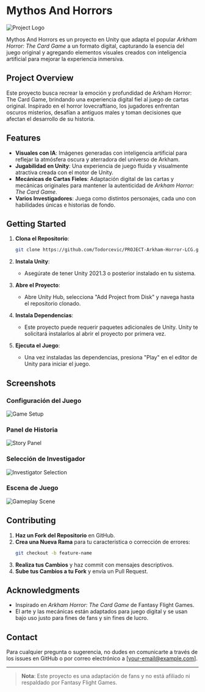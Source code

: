 
# Mythos And Horrors

![Project Logo](ImagesReadme/logo.png)

Mythos And Horrors es un proyecto en Unity que adapta el popular *Arkham Horror: The Card Game* a un formato digital, capturando la esencia del juego original y agregando elementos visuales creados con inteligencia artificial para mejorar la experiencia inmersiva.

## Project Overview

Este proyecto busca recrear la emoción y profundidad de Arkham Horror: The Card Game, brindando una experiencia digital fiel al juego de cartas original. Inspirado en el horror lovecraftiano, los jugadores enfrentan oscuros misterios, desafían a antiguos males y toman decisiones que afectan el desarrollo de su historia.

## Features

- **Visuales con IA**: Imágenes generadas con inteligencia artificial para reflejar la atmósfera oscura y aterradora del universo de Arkham.
- **Jugabilidad en Unity**: Una experiencia de juego fluida y visualmente atractiva creada con el motor de Unity.
- **Mecánicas de Cartas Fieles**: Adaptación digital de las cartas y mecánicas originales para mantener la autenticidad de *Arkham Horror: The Card Game*.
- **Varios Investigadores**: Juega como distintos personajes, cada uno con habilidades únicas e historias de fondo.

## Getting Started

1. **Clona el Repositorio**:
   ```bash
   git clone https://github.com/Todorcevic/PROJECT-Arkham-Horror-LCG.git
   ```

2. **Instala Unity**:
   - Asegúrate de tener Unity 2021.3 o posterior instalado en tu sistema.

3. **Abre el Proyecto**:
   - Abre Unity Hub, selecciona "Add Project from Disk" y navega hasta el repositorio clonado.

4. **Instala Dependencias**:
   - Este proyecto puede requerir paquetes adicionales de Unity. Unity te solicitará instalarlos al abrir el proyecto por primera vez.

5. **Ejecuta el Juego**:
   - Una vez instaladas las dependencias, presiona "Play" en el editor de Unity para iniciar el juego.

## Screenshots

### Configuración del Juego
![Game Setup](ImagesReadme/challenge.jpg)

### Panel de Historia
![Story Panel](ImagesReadme/history.jpg)

### Selección de Investigador
![Investigator Selection](ImagesReadme/investigators.jpg)

### Escena de Juego
![Gameplay Scene](ImagesReadme/play.jpg)

## Contributing

1. **Haz un Fork del Repositorio** en GitHub.
2. **Crea una Nueva Rama** para tu característica o corrección de errores:
   ```bash
   git checkout -b feature-name
   ```
3. **Realiza tus Cambios** y haz commit con mensajes descriptivos.
4. **Sube tus Cambios a tu Fork** y envía un Pull Request.

## Acknowledgments

- Inspirado en *Arkham Horror: The Card Game* de Fantasy Flight Games.
- El arte y las mecánicas están adaptados para juego digital y se usan bajo uso justo para fines de fans y sin fines de lucro.

## Contact

Para cualquier pregunta o sugerencia, no dudes en comunicarte a través de los issues en GitHub o por correo electrónico a [your-email@example.com].

---

> **Nota**: Este proyecto es una adaptación de fans y no está afiliado ni respaldado por Fantasy Flight Games.
